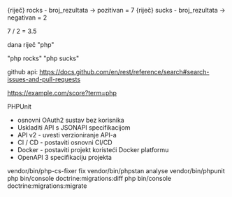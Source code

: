 {riječ} rocks - broj_rezultata -> pozitivan = 7
{riječ} sucks - broj_rezultata -> negativan = 2


7 / 2 = 3.5

dana riječ "php"

"php rocks"
"php sucks"



github api: https://docs.github.com/en/rest/reference/search#search-issues-and-pull-requests

https://example.com/score?term=php

PHPUnit

 - osnovni OAuth2 sustav bez korisnika
 - Uskladiti API s JSONAPI specifikacijom
 - API v2 - uvesti verzioniranje API-a
 - CI / CD - postaviti osnovni CI/CD
 - Docker - postaviti projekt koristeći Docker platformu
 - OpenAPI 3 specifikaciju projekta




vendor/bin/php-cs-fixer fix
vendor/bin/phpstan analyse
vendor/bin/phpunit
php bin/console doctrine:migrations:diff
php bin/console doctrine:migrations:migrate 
